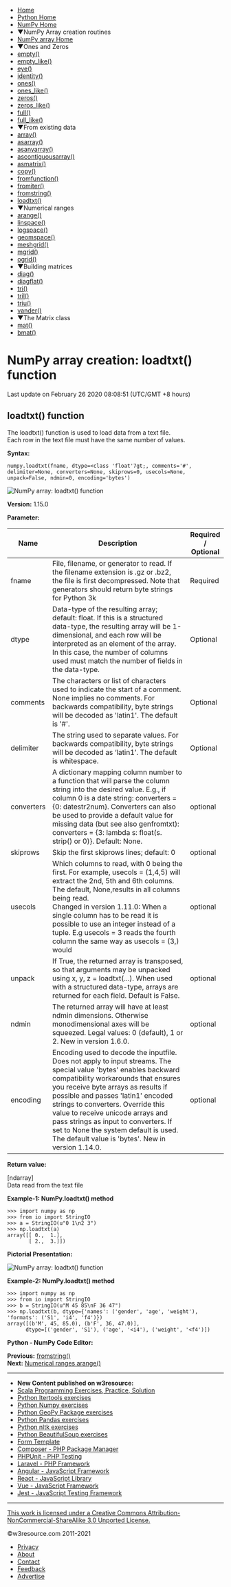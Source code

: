  


- [Home](/index.php)
- [Python Home](/python/python-tutorial.php)
- [NumPy Home](/numpy/index.php)
- ▼NumPy Array creation routines
- [NumPy array Home](/numpy/array-creation/index.php)
- ▼Ones and Zeros
- [empty()](/numpy/array-creation/empty.php)
- [empty_like()](/numpy/array-creation/empty_like.php)
- [eye()](/numpy/array-creation/eye.php)
- [identity()](/numpy/array-creation/identity.php)
- [ones()](/numpy/array-creation/ones.php)
- [ones_like()](/numpy/array-creation/ones_like.php)
- [zeros()](/numpy/array-creation/zeros.php)
- [zeros_like()](/numpy/array-creation/zeros_like.php)
- [full()](/numpy/array-creation/full.php)
- [full_like()](/numpy/array-creation/full_like.php)
- ▼From existing data
- [array()](/numpy/array-creation/array.php)
- [asarray()](/numpy/array-creation/asarray.php)
- [asanyarray()](/numpy/array-creation/asanyarray.php)
- [ascontiguousarray()](/numpy/array-creation/ascontiguousarray.php)
- [asmatrix()](/numpy/array-creation/asmatrix.php)
- [copy()](/numpy/array-creation/copy.php)
- [fromfunction()](/numpy/array-creation/fromfunction.php)
- [fromiter()](/numpy/array-creation/fromiter.php)
- [fromstring()](/numpy/array-creation/fromstring.php)
- [loadtxt()](/numpy/array-creation/loadtxt.php)
- ▼Numerical ranges
- [arange()](/numpy/array-creation/arange.php)
- [linspace()](/numpy/array-creation/linspace.php)
- [logspace()](/numpy/array-creation/logspace.php)
- [geomspace()](/numpy/array-creation/geomspace.php)
- [meshgrid()](/numpy/array-creation/meshgrid.php)
- [mgrid()](/numpy/array-creation/mgrid.php)
- [ogrid()](/numpy/array-creation/ogrid.php)
- ▼Building matrices
- [diag()](/numpy/array-creation/diag.php)
- [diagflat()](/numpy/array-creation/diagflat.php)
- [tri()](/numpy/array-creation/tri.php)
- [tril()](/numpy/array-creation/tril.php)
- [triu()](/numpy/array-creation/triu.php)
- [vander()](/numpy/array-creation/vander.php)
- ▼The Matrix class
- [mat()](/numpy/array-creation/mat.php)
- [bmat()](/numpy/array-creation/bmat.php)

# NumPy array creation: loadtxt() function

Last update on February 26 2020 08:08:51 (UTC/GMT +8 hours)

<span class="underline"></span>

<span class="underline"></span>

## loadtxt() function

The loadtxt() function is used to load data from a text file.  
Each row in the text file must have the same number of values.

**Syntax:**

    numpy.loadtxt(fname, dtype=<class 'float'7gt;, comments='#', delimiter=None, converters=None, skiprows=0, usecols=None, unpack=False, ndmin=0, encoding='bytes')

![NumPy array: loadtxt() function](https://www.w3resource.com/w3r_images/numpy-loadtxt-function-image-a.png)

**Version:** 1.15.0

**Parameter:**

<table><thead><tr class="header"><th>Name</th><th>Description</th><th>Required /<br />
Optional</th></tr></thead><tbody><tr class="odd"><td>fname</td><td>File, filename, or generator to read. If the filename extension is .gz or .bz2, the file is first decompressed. Note that generators should return byte strings for Python 3k</td><td>Required</td></tr><tr class="even"><td>dtype</td><td>Data-type of the resulting array; default: float. If this is a structured data-type, the resulting array will be 1-dimensional, and each row will be interpreted as an element of the array. In this case, the number of columns used must match the number of fields in the data-type.</td><td>Optional</td></tr><tr class="odd"><td>comments</td><td>The characters or list of characters used to indicate the start of a comment. None implies no comments. For backwards compatibility, byte strings will be decoded as 'latin1'. The default is '#'.</td><td>Optional</td></tr><tr class="even"><td>delimiter</td><td>The string used to separate values. For backwards compatibility, byte strings will be decoded as ‘latin1’. The default is whitespace.</td><td>Optional</td></tr><tr class="odd"><td>converters</td><td>A dictionary mapping column number to a function that will parse the column string into the desired value. E.g., if column 0 is a date string: converters = {0: datestr2num}. Converters can also be used to provide a default value for missing data (but see also genfromtxt): converters = {3: lambda s: float(s. strip() or 0)}. Default: None.</td><td>optional</td></tr><tr class="even"><td>skiprows</td><td>Skip the first skiprows lines; default: 0</td><td>optional</td></tr><tr class="odd"><td>usecols</td><td>Which columns to read, with 0 being the first. For example, usecols = (1,4,5) will extract the 2nd, 5th and 6th columns. The default, None,results in all columns being read.<br />
Changed in version 1.11.0: When a single column has to be read it is possible to use an integer instead of a tuple. E.g usecols = 3 reads the fourth column the same way as usecols = (3,) would</td><td>optional</td></tr><tr class="even"><td>unpack</td><td>If True, the returned array is transposed, so that arguments may be unpacked using x, y, z = loadtxt(...). When used with a structured data-type, arrays are returned for each field. Default is False.</td><td>optional</td></tr><tr class="odd"><td>ndmin</td><td>The returned array will have at least ndmin dimensions. Otherwise monodimensional axes will be squeezed. Legal values: 0 (default), 1 or 2. New in version 1.6.0.</td><td>optional</td></tr><tr class="even"><td>encoding</td><td>Encoding used to decode the inputfile. Does not apply to input streams. The special value 'bytes' enables backward compatibility workarounds that ensures you receive byte arrays as results if possible and passes 'latin1' encoded strings to converters. Override this value to receive unicode arrays and pass strings as input to converters. If set to None the system default is used. The default value is 'bytes'. New in version 1.14.0.</td><td>optional</td></tr></tbody></table>

**Return value:**

\[ndarray\]  
Data read from the text file

**Example-1: NumPy.loadtxt() method**

    >>> import numpy as np
    >>> from io import StringIO
    >>> a = StringIO(u"0 1\n2 3")
    >>> np.loadtxt(a)
    array([[ 0.,  1.],
           [ 2.,  3.]])

**Pictorial Presentation:**

![NumPy array: loadtxt() function](https://www.w3resource.com/w3r_images/numpy-loadtxt-function-image-1.png)

**Example-2: NumPy.loadtxt() method**

    >>> import numpy as np
    >>> from io import StringIO
    >>> b = StringIO(u"M 45 85\nF 36 47")
    >>> np.loadtxt(b, dtype={'names': ('gender', 'age', 'weight'),   'formats': ('S1', 'i4', 'f4')})
    array([(b'M', 45, 85.0), (b'F', 36, 47.0)],
          dtype=[('gender', 'S1'), ('age', '<i4'), ('weight', '<f4')])

**Python - NumPy Code Editor:**

**Previous:** [fromstring()](https://www.w3resource.com/numpy/array-creation/fromstring.php)  
**Next:** [Numerical ranges arange()](https://www.w3resource.com/numpy/array-creation/arange.php)

---

<span class="underline"></span>

- **New Content published on w3resource:**
- [Scala Programming Exercises, Practice, Solution](https://www.w3resource.com/scala-exercises/index.php)
- [Python Itertools exercises](https://www.w3resource.com/python-exercises/itertools/index.php)
- [Python Numpy exercises](https://www.w3resource.com/python-exercises/numpy/index.php)
- [Python GeoPy Package exercises](https://www.w3resource.com/python-exercises/geopy/index.php)
- [Python Pandas exercises](https://www.w3resource.com/python-exercises/pandas/index.php)
- [Python nltk exercises](https://www.w3resource.com/python-exercises/nltk/index.php)
- [Python BeautifulSoup exercises](https://www.w3resource.com/python-exercises/BeautifulSoup/index.php)
- [Form Template](https://www.w3resource.com/form-template/)
- [Composer - PHP Package Manager](https://www.w3resource.com/php/composer/a-gentle-introduction-to-composer.php)
- [PHPUnit - PHP Testing](https://www.w3resource.com/php/PHPUnit/a-gentle-introduction-to-unit-test-and-testing.php)
- [Laravel - PHP Framework](https://www.w3resource.com/laravel/laravel-tutorial.php)
- [Angular - JavaScript Framework](https://www.w3resource.com/angular/getting-started-with-angular.php)
- [React - JavaScript Library](https://www.w3resource.com/react/react-js-overview.php)
- [Vue - JavaScript Framework](https://www.w3resource.com/vue/installation.php)
- [Jest - JavaScript Testing Framework](https://www.w3resource.com/jest/jest-getting-started.php)

---

<span class="underline"></span>

<span class="underline"></span>

<span class="underline"></span>

[This work is licensed under a Creative Commons Attribution-NonCommercial-ShareAlike 3.0 Unported License.](https://creativecommons.org/licenses/by-nc-sa/3.0/deed.en_US)

©w3resource.com 2011-2021

- [Privacy](https://www.w3resource.com/privacy.php)
- [About](https://www.w3resource.com/about.php)
- [Contact](https://www.w3resource.com/contact.php)
- [Feedback](https://www.w3resource.com/feedback.php)
- [Advertise](https://www.w3resource.com/advertise.php)
